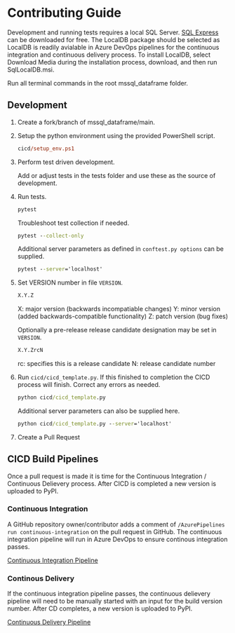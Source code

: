 # Contributing Guide

Development and running tests requires a local SQL Server. [SQL Express](https://www.microsoft.com/en-us/sql-server/sql-server-downloads) can be downloaded for free. The LocalDB package should be selected as LocalDB is readily avialable in Azure DevOps pipelines for the continuous integration and continuous delivery process. To install LocalDB, select Download Media during the installation process, download, and then run SqlLocalDB.msi.

Run all terminal commands in the root mssql_dataframe folder.

## Development

1. Create a fork/branch of mssql_dataframe/main.

2. Setup the python environment using the provided PowerShell script.

    ```ps
    cicd/setup_env.ps1
    ```

3. Perform test driven development.

    Add or adjust tests in the tests folder and use these as the source of development.

4. Run tests.

    ``` cmd
    pytest
    ```

    Troubleshoot test collection if needed.

    ``` cmd
    pytest --collect-only
    ```

    Additional server parameters as defined in `conftest.py options` can be supplied.

    ``` cmd
    pytest --server='localhost'
    ```

5. Set VERSION number in file `VERSION`.

    ```txt
    X.Y.Z
    ```

    X: major version (backwards incompatiable changes)
    Y: minor version (added backwards-compatible functionality)
    Z: patch version (bug fixes)

    Optionally a pre-release release candidate designation may be set in `VERSION`.

    ```txt
    X.Y.ZrcN
    ```

    rc: specifies this is a release candidate
    N: release candidate number

6. Run `cicd/cicd_template.py`. If this finished to completion the CICD process will finish. Correct any errors as needed.

    ``` cmd
    python cicd/cicd_template.py
    ```

    Additional server parameters can also be supplied here.

    ``` cmd
    python cicd/cicd_template.py --server='localhost'
    ```

7. Create a Pull Request

## CICD Build Pipelines

Once a pull request is made it is time for the Continuous Integration / Continuous Delievery process. After CICD is completed a new version is uploaded to PyPI.

### Continuous Integration

A GitHub repository owner/contributor adds a comment of `/AzurePipelines run continuous-integration` on the pull request in GitHub. The continuous integration pipeline will run in Azure DevOps to ensure continous integration passes.

[Continuous Integration Pipeline](https://dev.azure.com/jasoncook1989/mssql_dataframe/_build?definitionId=1)

### Continous Delivery

If the continuous integration pipeline passes, the continuous delievery pipeline will need to be manually started with an input for the build version number. After CD completes, a new version is uploaded to PyPI.

[Continuous Delivery Pipeline](https://dev.azure.com/jasoncook1989/mssql_dataframe/_build?definitionId=2)
